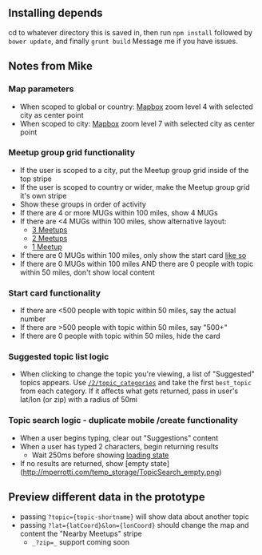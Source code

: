 ## Installing depends
cd to whatever directory this is saved in, then run `npm install` followed by `bower update`, and finally `grunt build`
Message me if you have issues.

## Notes from Mike
### Map parameters
* When scoped to global or country: [Mapbox](https://www.mapbox.com/) zoom level 4 with selected city as center point
* When scoped to city: [Mapbox](https://www.mapbox.com/) zoom level 7 with selected city as center point

### Meetup group grid functionality
* If the user is scoped to a city, put the Meetup group grid inside of the top stripe
* If the user is scoped to country or wider, make the Meetup group grid it's own stripe
* Show these groups in order of activity
* If there are 4 or more MUGs within 100 miles, show 4 MUGs
* If there are <4 MUGs within 100 miles, show alternative layout:
  * [3 Meetups](http://mperrotti.com/temp_storage/3mugs.png)
  * [2 Meetups](http://mperrotti.com/temp_storage/2mugs.png)
  * [1 Meetup](http://mperrotti.com/temp_storage/1mug.png)
* If there are 0 MUGs within 100 miles, only show the start card [like so](http://mperrotti.com/temp_storage/0mugs.png)
* If there are 0 MUGs within 100 miles AND there are 0 people with topic within 50 miles, don't show local content

### Start card functionality
* If there are <500 people with topic within 50 miles, say the actual number
* If there are >500 people with topic within 50 miles, say "500+"
* If there are 0 people with topic within 50 miles, hide the card

### Suggested topic list logic
* When clicking to change the topic you're viewing, a list of "Suggested" topics appears. Use [`/2/topic_categories`](http://www.meetup.com/meetup_api/docs/2/topic_categories/) and take the first `best_topic` from each category. If it affects what gets returned, pass in user's lat/lon (or zip) with a radius of 50mi

### Topic search logic - duplicate mobile /create functionality
* When a user begins typing, clear out "Suggestions" content
* When a user has typed 2 characters, begin returning results
  * Wait 250ms before showing [loading state](http://mperrotti.com/temp_storage/TopicSearch_loading.png)
* If no results are returned, show [empty state] (http://mperrotti.com/temp_storage/TopicSearch_empty.png)

## Preview different data in the prototype
* passing `?topic={topic-shortname}` will show data about another topic
* passing `?lat={latCoord}&lon={lonCoord}` should change the map and content the "Nearby Meetups" stripe
  * `_?zip=_` support coming soon
